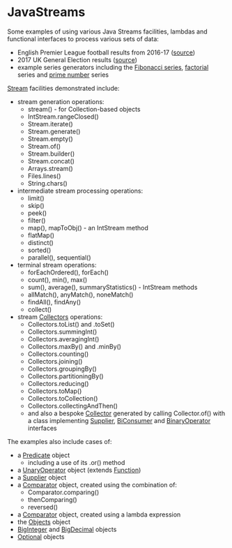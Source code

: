 # JavaStreams
Some examples of using various Java Streams facilities, lambdas and functional interfaces to process various sets of data:
* English Premier League football results from 2016-17 ([source](http://www.football-data.co.uk/englandm.php))
* 2017 UK General Election results ([source](https://www.electoralcommission.org.uk/our-work/our-research/electoral-data/electoral-data-files-and-reports))
* example series generators including the [Fibonacci series](https://en.wikipedia.org/wiki/Fibonacci_number), [factorial](https://en.wikipedia.org/wiki/Factorial) series and [prime number](https://en.wikipedia.org/wiki/Prime_number) series 

[Stream](https://docs.oracle.com/javase/8/docs/api/java/util/stream/Stream.html) facilities demonstrated include:

* stream generation operations:
  * stream() - for Collection-based objects
  * IntStream.rangeClosed()
  * Stream.iterate()
  * Stream.generate()
  * Stream.empty()
  * Stream.of()
  * Stream.builder()
  * Stream.concat()
  * Arrays.stream()
  * Files.lines()
  * String.chars()
* intermediate stream processing operations:
  * limit()
  * skip()
  * peek()
  * filter()
  * map(), mapToObj() - an IntStream method
  * flatMap()
  * distinct()
  * sorted()
  * parallel(), sequential()
* terminal stream operations:
  * forEachOrdered(), forEach()
  * count(), min(), max()
  * sum(), average(), summaryStatistics() - IntStream methods
  * allMatch(), anyMatch(), noneMatch()
  * findAll(), findAny()
  * collect()
* stream [Collectors](https://docs.oracle.com/javase/8/docs/api/java/util/stream/Collectors.html) operations:
  * Collectors.toList() and .toSet()
  * Collectors.summingInt()
  * Collectors.averagingInt()
  * Collectors.maxBy() and .minBy()
  * Collectors.counting()
  * Collectors.joining()
  * Collectors.groupingBy()
  * Collectors.partitioningBy()
  * Collectors.reducing()
  * Collectors.toMap()
  * Collectors.toCollection()
  * Collectors.collectingAndThen()
  * and also a bespoke [Collector](https://docs.oracle.com/javase/8/docs/api/java/util/stream/Collector.html) generated by calling Collector.of() with a class implementing [Supplier](https://docs.oracle.com/javase/8/docs/api/java/util/function/Supplier.html), [BiConsumer](https://docs.oracle.com/javase/8/docs/api/java/util/function/BiConsumer.html) and [BinaryOperator](https://docs.oracle.com/javase/8/docs/api/java/util/function/BinaryOperator.html) interfaces

The examples also include cases of:
* a [Predicate](https://docs.oracle.com/javase/8/docs/api/java/util/function/Predicate.html) object
  * including a use of its .or() method
* a [UnaryOperator](https://docs.oracle.com/javase/8/docs/api/java/util/function/UnaryOperator.html) object (extends [Function](https://docs.oracle.com/javase/8/docs/api/java/util/function/Function.html))
* a [Supplier](https://docs.oracle.com/javase/8/docs/api/java/util/function/Supplier.html) object
* a [Comparator](https://docs.oracle.com/javase/8/docs/api/java/util/Comparator.html) object, created using the combination of:
  * Comparator.comparing()
  * thenComparing()
  * reversed()
* a [Comparator](https://docs.oracle.com/javase/8/docs/api/java/util/Comparator.html) object, created using a lambda expression
* the [Objects](https://docs.oracle.com/javase/8/docs/api/java/util/Objects.html) object
* [BigInteger](https://docs.oracle.com/javase/8/docs/api/java/math/BigInteger.html) and [BigDecimal](https://docs.oracle.com/javase/8/docs/api/java/math/BigDecimal.html) objects
* [Optional](https://docs.oracle.com/javase/8/docs/api/java/util/Optional.html) objects
